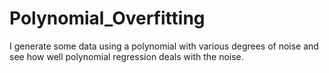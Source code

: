 # Polynomial_Overfitting
I generate some data using a polynomial with various degrees of noise and see how well polynomial regression deals with the noise.
